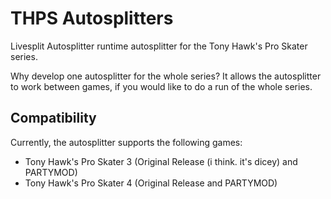 # THPS Autosplitters
Livesplit Autosplitter runtime autosplitter for the Tony Hawk's Pro Skater series.

Why develop one autosplitter for the whole series?  It allows the autosplitter to work between games, if you would like to do a run of the whole series.

## Compatibility
Currently, the autosplitter supports the following games:
* Tony Hawk's Pro Skater 3 (Original Release (i think. it's dicey) and PARTYMOD)
* Tony Hawk's Pro Skater 4 (Original Release and PARTYMOD)